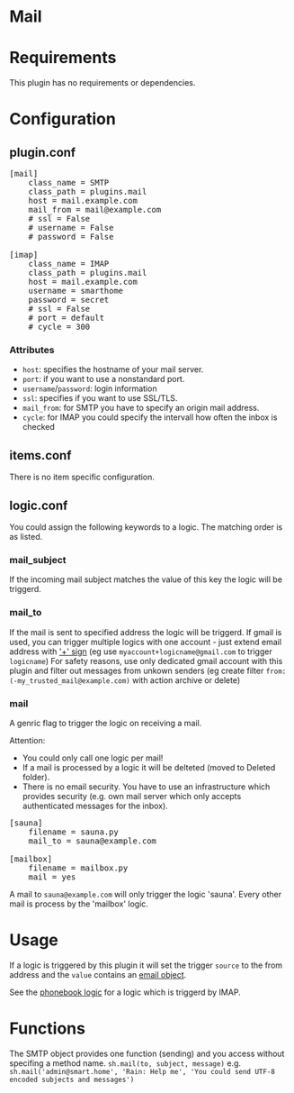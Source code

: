 # Mail

Requirements
============
This plugin has no requirements or dependencies.

Configuration
=============

plugin.conf
-----------
<pre>
[mail]
    class_name = SMTP
    class_path = plugins.mail
    host = mail.example.com
    mail_from = mail@example.com
    # ssl = False
    # username = False
    # password = False

[imap]
    class_name = IMAP
    class_path = plugins.mail
    host = mail.example.com
    username = smarthome
    password = secret
    # ssl = False
    # port = default
    # cycle = 300
</pre>

### Attributes
  * `host`: specifies the hostname of your mail server.
  * `port`: if you want to use a nonstandard port.
  * `username`/`password`: login information
  * `ssl`: specifies if you want to use SSL/TLS.
  * `mail_from`: for SMTP you have to specify an origin mail address.
  * `cycle`: for IMAP you could specify the intervall how often the inbox is checked

## items.conf

There is no item specific configuration.

## logic.conf

You could assign the following keywords to a logic. The matching order is as listed.

### mail_subject
If the incoming mail subject matches the value of this key the logic will be triggerd.

### mail_to
If the mail is sent to specified address the logic will be triggerd.
If gmail is used, you can trigger multiple logics with one account - just extend email address with ['+' sign](https://gmail.googleblog.com/2008/03/2-hidden-ways-to-get-more-from-your.html) (eg use `myaccount+logicname@gmail.com` to trigger `logicname`)
For safety reasons, use only dedicated gmail account with this plugin and filter out messages from unkown senders (eg create filter `from:(-my_trusted_mail@example.com)` with action archive or delete)

### mail
A genric flag to trigger the logic on receiving a mail.

Attention:
   * You could only call one logic per mail!
   * If a mail is processed by a logic it will be delteted (moved to Deleted folder).
   * There is no email security. You have to use an infrastructure which provides security (e.g. own mail server which only accepts authenticated messages for the inbox).

<pre>
[sauna]
    filename = sauna.py
    mail_to = sauna@example.com

[mailbox]
    filename = mailbox.py
    mail = yes
</pre>

A mail to `sauna@example.com` will only trigger the logic 'sauna'. Every other mail is process by the 'mailbox' logic.

# Usage
If a logic is triggered by this plugin it will set the trigger `source` to the from address and the `value` contains an [email object](http://docs.python.org/2.6/library/email.message.html).

See the [phonebook logic](https://github.com/mknx/smarthome/wiki/Phonebook) for a logic which is triggerd by IMAP.

# Functions
The SMTP object provides one function (sending) and you access without specifing a method name.
`sh.mail(to, subject, message)` e.g. `sh.mail('admin@smart.home', 'Rain: Help me', 'You could send UTF-8 encoded subjects and messages')`
